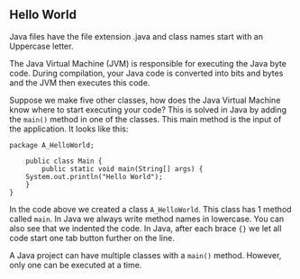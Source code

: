 ## Hello World

Java files have the file extension .java and class names start with an Uppercase letter.

The Java Virtual Machine (JVM) is responsible for executing the Java byte code. During compilation, your Java code is converted into bits and bytes and the JVM then executes this code.

Suppose we make five other classes, how does the Java Virtual Machine know where to start executing your code? This is solved in Java by adding the `main()` method in one of the classes. This main method is the input of the application. It looks like this:

    package A_HelloWorld;
    
        public class Main {
            public static void main(String[] args) {
        System.out.println("Hello World");
        }
    }

In the code above we created a class `A_HelloWorld`. This class has 1 method called `main`. In Java we always write method names in lowercase. You can also see that we indented the code. In Java, after each brace `{}` we let all code start one tab button further on the line.

A Java project can have multiple classes with a `main()` method. However, only one can be executed at a time.
